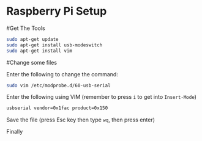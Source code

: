 Raspberry Pi Setup
==================



#Get The Tools
```bash
sudo apt-get update
sudo apt-get install usb-modeswitch
sudo apt-get install vim
```

#Change some files

Enter the following to change the command:
```bash
sudo vim /etc/modprobe.d/60-usb-serial
```

Enter the following using VIM (remember to press `i` to get into `Insert-Mode`)
```bash
usbserial vendor=0x1fac product=0x150
```
Save the file (press Esc key then type `wq`, then press enter)


Finally


